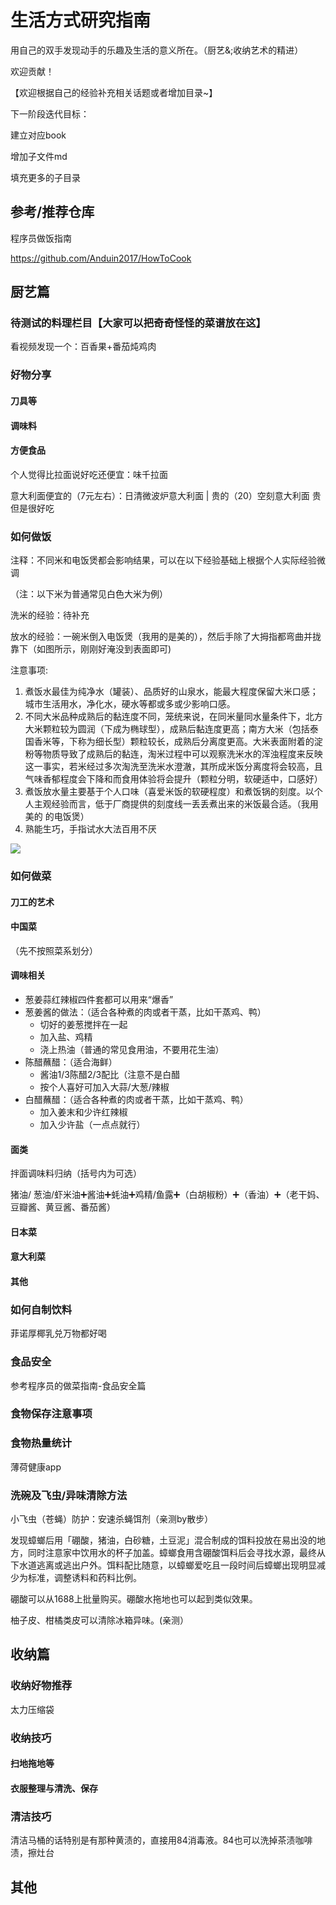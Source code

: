 # 生活方式研究指南

用自己的双手发现动手的乐趣及生活的意义所在。（厨艺&;收纳艺术的精进）

欢迎贡献！

【欢迎根据自己的经验补充相关话题或者增加目录~】

下一阶段迭代目标：

建立对应book

增加子文件md

填充更多的子目录

## 参考/推荐仓库

程序员做饭指南

https://github.com/Anduin2017/HowToCook

## 厨艺篇

### 待测试的料理栏目【大家可以把奇奇怪怪的菜谱放在这】

看视频发现一个：百香果+番茄炖鸡肉



### 好物分享

#### 刀具等

#### 调味料

#### 方便食品

个人觉得比拉面说好吃还便宜：味千拉面

意大利面便宜的（7元左右）：日清微波炉意大利面  | 贵的（20）空刻意大利面 贵但是很好吃

### 如何做饭

注释：不同米和电饭煲都会影响结果，可以在以下经验基础上根据个人实际经验微调

（注：以下米为普通常见白色大米为例）

洗米的经验：待补充

放水的经验：一碗米倒入电饭煲（我用的是美的），然后手除了大拇指都弯曲并拢靠下（如图所示，刚刚好淹没到表面即可)

注意事项:

1. 煮饭水最佳为纯净水（罐装）、品质好的山泉水，能最大程度保留大米口感；城市生活用水，净化水，硬水等都或多或少影响口感。
2. 不同大米品种成熟后的黏连度不同，笼统来说，在同米量同水量条件下，北方大米颗粒较为圆润（下成为椭球型），成熟后黏连度更高；南方大米（包括泰国香米等，下称为细长型）颗粒较长，成熟后分离度更高。大米表面附着的淀粉等物质导致了成熟后的黏连，淘米过程中可以观察洗米水的浑浊程度来反映这一事实，若米经过多次淘洗至洗米水澄澈，其所成米饭分离度将会较高，且气味香郁程度会下降和而食用体验将会提升（颗粒分明，软硬适中，口感好）
3. 煮饭放水量主要基于个人口味（喜爱米饭的软硬程度）和煮饭锅的刻度。以个人主观经验而言，低于厂商提供的刻度线一丢丢煮出来的米饭最合适。（我用美的 的电饭煲）
4. 熟能生巧，手指试水大法百用不厌



![](https://secure2.wostatic.cn/static/aXNgmvjrK5kL2cUBjCi4mX/image.png)



### 如何做菜

#### 刀工的艺术

#### 中国菜

（先不按照菜系划分）

#### 调味相关

- 葱姜蒜红辣椒四件套都可以用来“爆香”
- 葱姜酱的做法：（适合各种煮的肉或者干蒸，比如干蒸鸡、鸭）
    - 切好的姜葱搅拌在一起
    - 加入盐、鸡精
    - 浇上热油（普通的常见食用油，不要用花生油）
- 陈醋蘸醋：（适合海鲜）
    - 酱油1/3陈醋2/3配比（注意不是白醋
    - 按个人喜好可加入大蒜/大葱/辣椒
- 白醋蘸醋：（适合各种煮的肉或者干蒸，比如干蒸鸡、鸭）
    - 加入姜末和少许红辣椒
    - 加入少许盐（一点点就行）



#### 面类

拌面调味料归纳（括号内为可选）

猪油/ 葱油/虾米油➕酱油➕蚝油➕鸡精/鱼露➕（白胡椒粉）➕（香油）➕（老干妈、豆瓣酱、黄豆酱、番茄酱）



#### 日本菜

#### 意大利菜



#### 其他

### 如何自制饮料

菲诺厚椰乳兑万物都好喝

### 食品安全

参考程序员的做菜指南-食品安全篇



### 食物保存注意事项

### 食物热量统计

薄荷健康app

### 洗碗及飞虫/异味清除方法

小飞虫（苍蝇）防护：安速杀蝇饵剂（亲测by散步）

发现蟑螂后用「硼酸，猪油，白砂糖，土豆泥」混合制成的饵料投放在易出没的地方，同时注意家中饮用水的杯子加盖。蟑螂食用含硼酸饵料后会寻找水源，最终从下水道逃离或逃出户外。饵料配比随意，以蟑螂爱吃且一段时间后蟑螂出现明显减少为标准，调整诱料和药料比例。

硼酸可以从1688上批量购买。硼酸水拖地也可以起到类似效果。

柚子皮、柑橘类皮可以清除冰箱异味。(亲测）

## 收纳篇

### 收纳好物推荐

太力压缩袋

### 收纳技巧

#### 扫地拖地等

#### 衣服整理与清洗、保存

### 清洁技巧

清洁马桶的话特别是有那种黄渍的，直接用84消毒液。84也可以洗掉茶渍咖啡渍，擦灶台

## 其他


